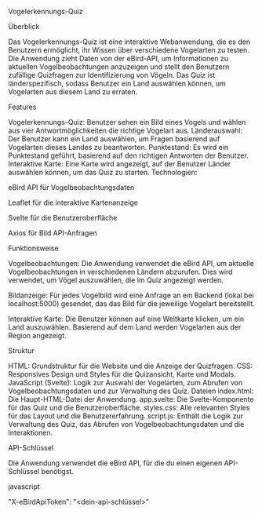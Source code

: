 Vogelerkennungs-Quiz  

Überblick

Das Vogelerkennungs-Quiz ist eine interaktive Webanwendung, die es den Benutzern ermöglicht, ihr Wissen über verschiedene Vogelarten zu testen. Die Anwendung zieht Daten von der eBird-API, um Informationen zu aktuellen Vogelbeobachtungen anzuzeigen und stellt den Benutzern zufällige Quizfragen zur Identifizierung von Vögeln. Das Quiz ist länderspezifisch, sodass Benutzer ein Land auswählen können, um Vogelarten aus diesem Land zu erraten.

Features

Vogelerkennungs-Quiz:
Benutzer sehen ein Bild eines Vogels und wählen aus vier Antwortmöglichkeiten die richtige Vogelart aus.
Länderauswahl:
Der Benutzer kann ein Land auswählen, um Fragen basierend auf Vogelarten dieses Landes zu beantworten.
Punktestand:
Es wird ein Punktestand geführt, basierend auf den richtigen Antworten der Benutzer.
Interaktive Karte: Eine Karte wird angezeigt, auf der Benutzer Länder auswählen können, um das Quiz zu starten.
Technologien:

eBird API für Vogelbeobachtungsdaten

Leaflet für die interaktive Kartenanzeige

Svelte für die Benutzeroberfläche

Axios für Bild API-Anfragen


Funktionsweise

Vogelbeobachtungen:
Die Anwendung verwendet die eBird API, um aktuelle Vogelbeobachtungen in verschiedenen Ländern abzurufen. Dies wird verwendet, um Vögel auszuwählen, die im Quiz angezeigt werden.

Bildanzeige: 
Für jedes Vogelbild wird eine Anfrage an ein Backend (lokal bei localhost:5000) gesendet, das das Bild für die jeweilige Vogelart bereitstellt.

Interaktive Karte:
Die Benutzer können auf eine Weltkarte klicken, um ein Land auszuwählen. Basierend auf dem Land werden Vogelarten aus der Region angezeigt.

Struktur

HTML:
Grundstruktur für die Website und die Anzeige der Quizfragen.
CSS:
Responsives Design und Styles für die Quizansicht, Karte und Modals.
JavaScript (Svelte): 
Logik zur Auswahl der Vogelarten, zum Abrufen von Vogelbeobachtungsdaten und zur Verwaltung des Quiz.
Dateien
index.html:
Die Haupt-HTML-Datei der Anwendung.
app.svelte:
Die Svelte-Komponente für das Quiz und die Benutzeroberfläche.
styles.css:
Alle relevanten Styles für das Layout und die Benutzererfahrung.
script.js:
Enthält die Logik zur Verwaltung des Quiz, das Abrufen von Vogelbeobachtungsdaten und die Interaktionen.


API-Schlüssel

Die Anwendung verwendet die eBird API, für die du einen eigenen API-Schlüssel benötigst. 

javascript


"X-eBirdApiToken": "<dein-api-schlüssel>"
